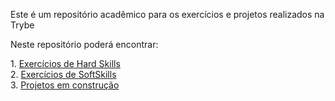 <p>Este é um repositório acadêmico para os exercícios e projetos realizados na Trybe</ p>

<p> Neste repositório poderá encontrar:</p>
<p> 
1. <a href="https://github.com/FaelCaporali/Trybe_git/tree/main/hard-exercicios">Exercícios de Hard Skills</a> <br /> 
2. <a href="https://github.com/FaelCaporali/Trybe_git/tree/main/soft-exercicios">Exercícios de SoftSkills</a> <br />
3. <a href="https://github.com/FaelCaporali/Trybe_git/tree/main/projetos">Projetos em construção</a> <br />
</p>
